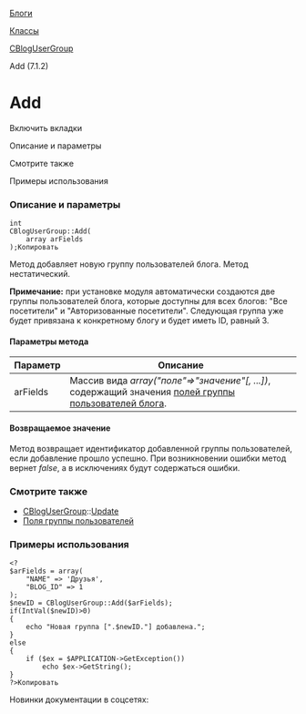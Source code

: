 [Блоги](/api_help/blogs/index.php)

[Классы](/api_help/blogs/classes/index.php)

[CBlogUserGroup](/api_help/blogs/classes/cblogusergroup/index.php)

Add (7.1.2)

Add
===

Включить вкладки

Описание и параметры

Смотрите также

Примеры использования

### Описание и параметры

```
int
CBlogUserGroup::Add(
	array arFields
);Копировать
```

Метод добавляет новую группу пользователей блога. Метод нестатический.

**Примечание:** при установке модуля автоматически создаются две группы пользователей блога, которые доступны для всех блогов: "Все посетители" и "Авторизованные посетители". Следующая группа уже будет привязана к конкретному блогу и будет иметь ID, равный 3.

#### Параметры метода

| Параметр | Описание |
| --- | --- |
| arFields | Массив вида *array("поле"=>"значение"[, ...])*, содержащий значения [полей группы пользователей блога](/api_help/blogs/fields.php#usergroup). |

#### Возвращаемое значение

Метод возвращает идентификатор добавленной группы пользователей, если добавление прошло успешно. При возникновении ошибки метод вернет *false*, а в исключениях будут содержаться ошибки.

### Смотрите также

* [CBlogUserGroup](/api_help/blogs/classes/cblogusergroup/index.php)::[Update](/api_help/blogs/classes/cblogusergroup/update.php)
* [Поля группы пользователей](/api_help/blogs/fields.php#post)

### Примеры использования

```
<?
$arFields = array(
	"NAME" => 'Друзья',
	"BLOG_ID" => 1
);
$newID = CBlogUserGroup::Add($arFields);
if(IntVal($newID)>0)
{
	echo "Новая группа [".$newID."] добавлена.";
}
else
{
	if ($ex = $APPLICATION->GetException())
		echo $ex->GetString();
}
?>Копировать
```

Новинки документации в соцсетях: